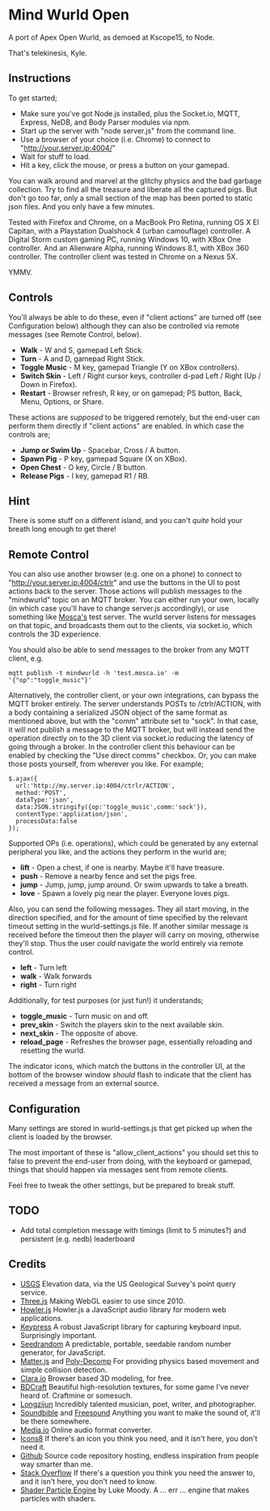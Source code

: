 Mind Wurld Open
===============

A port of Apex Open Wurld, as demoed at Kscope15, to Node.

That's telekinesis, Kyle.

Instructions
------------

To get started;

* Make sure you've got Node.js installed, plus the Socket.io, MQTT, Express, NeDB, and Body Parser modules via npm.
* Start up the server with "node server.js" from the command line.
* Use a browser of your choice (i.e. Chrome) to connect to "http://your.server.ip:4004/"
* Wait for stuff to load.
* Hit a key, click the mouse, or press a button on your gamepad.

You can walk around and marvel at the glitchy physics and the bad garbage collection. Try to find all the treasure and liberate all the captured pigs. But don't go too far, only a small section of the map has been ported to static json files. And you only have a few minutes.

Tested with Firefox and Chrome, on a MacBook Pro Retina, running OS X El Capitan, with a Playstation Dualshock 4 (urban camouflage) controller. A Digital Storm custom gaming PC, running Windows 10, with XBox One controller. And an Alienware Alpha, running Windows 8.1, with XBox 360 controller. The controller client was tested in Chrome on a Nexus 5X.

YMMV.

Controls
--------

You'll always be able to do these, even if "client actions" are turned off (see Configuration below) although they can also be controlled via remote messages (see Remote Control, below).

* **Walk** - W and S, gamepad Left Stick.
* **Turn** - A and D, gamepad Right Stick.
* **Toggle Music** - M key, gamepad Triangle (Y on XBox controllers).
* **Switch Skin** - Left / Right cursor keys, controller d-pad Left / Right (Up / Down in Firefox).
* **Restart** - Browser refresh, R key, or on gamepad; PS button, Back, Menu, Options, or Share.

These actions are _supposed_ to be triggered remotely, but the end-user can perform them directly if "client actions" are enabled. In which case the controls are;

* **Jump or Swim Up** - Spacebar, Cross / A button.
* **Spawn Pig** - P key,  gamepad Square (X on XBox).
* **Open Chest** - O key, Circle / B button.
* **Release Pigs** - I key, gamepad R1 / RB.

Hint
----

There is some stuff on a different island, and you can't _quite_ hold your breath long enough to get there!

Remote Control
--------------

You can also use another browser (e.g. one on a phone) to connect to "http://your.server.ip:4004/ctrlr" and use the buttons in the UI to post actions back to the server. Those actions will publish messages to the "mindwurld" topic on an MQTT broker. You can either run your own, locally (in which case you'll have to change server.js accordingly), or use something like [Mosca's](http://mosca.io/) test server. The wurld server listens for messages on that topic, and broadcasts them out to the clients, via socket.io, which controls the 3D experience.

You should also be able to send messages to the broker from any MQTT client, e.g.

    mqtt publish -t mindwurld -h 'test.mosca.io' -m '{"op":"toggle_music"}'

Alternatively, the controller client, or your own integrations, can bypass the MQTT broker entirely. The server understands POSTs to /ctrlr/ACTION, with a body containing a serialized JSON object of the same format as mentioned above, but with the "comm" attribute set to "sock". In that case, it will not publish a message to the MQTT broker, but will instead send the operation directly on to the 3D client via socket.io reducing the latency of going through a broker. In the controller client this behaviour can be enabled by checking the "Use direct comms" checkbox. Or, you can make those posts yourself, from wherever you like. For example;

    $.ajax({
      url:'http://my.server.ip:4004/ctrlr/ACTION',
      method:'POST',
      dataType:'json',
      data:JSON.stringify({op:'toggle_music',comm:'sock'}),
      contentType:'application/json',
      processData:false
    });

Supported OPs (i.e. operations), which could be generated by any external peripheral you like, and the actions they perform in the wurld are;

* **lift** - Open a chest, if one is nearby. Maybe it'll have treasure.
* **push** - Remove a nearby fence and set the pigs free.
* **jump** - Jump, jump, jump around. Or swim upwards to take a breath.
* **love** - Spawn a lovely pig near the player. Everyone loves pigs.

Also, you can send the following messages. They all start moving, in the direction specified, and for the amount of time specified by the relevant timeout setting in the wurld-settings.js file. If another similar message is received before the timeout then the player will carry on moving, otherwise they'll stop. Thus the user _could_ navigate the world entirely via remote control.

* **left** - Turn left
* **walk** - Walk forwards
* **right** - Turn right

Additionally, for test purposes (or just fun!) it understands;

* **toggle_music** - Turn music on and off.
* **prev_skin** - Switch the players skin to the next available skin.
* **next_skin** - The opposite of above.
* **reload_page** - Refreshes the browser page, essentially reloading and resetting the wurld.

The indicator icons, which match the buttons in the controller UI, at the bottom of the browser window _should_ flash to indicate that the client has received a message from an external source.

Configuration
-------------

Many settings are stored in wurld-settings.js that get picked up when the client is loaded by the browser.

The most important of these is "allow_client_actions" you should set this to false to prevent the end-user from doing, with the keyboard or gamepad, things that should happen via messages sent from remote clients.

Feel free to tweak the other settings, but be prepared to break stuff.

TODO
----

* Add total completion message with timings (limit to 5 minutes?) and persistent (e.g. nedb) leaderboard

Credits
-------

* [USGS](http://ned.usgs.gov/) Elevation data, via the US Geological Survey's point query service.
* [Three.js](http://threejs.org/) Making WebGL easier to use since 2010.
* [Howler.js](https://github.com/goldfire/howler.js/) Howler.js a JavaScript audio library for modern web applications.
* [Keypress](http://dmauro.github.io/Keypress/) A robust JavaScript library for capturing keyboard input. Surprisingly important.
* [Seedrandom](https://github.com/davidbau/seedrandom) A predictable, portable, seedable random number generator, for JavaScript.
* [Matter.js](http://brm.io/matter-js/index.html) and [Poly-Decomp](https://github.com/schteppe/poly-decomp.js) For providing physics based movement and simple collision detection.
* [Clara.io](https://clara.io/) Browser based 3D modeling, for free.
* [BDCraft](http://bdcraft.net/) Beautiful high-resolution textures, for some game I've never heard of. Craftmine or somesuch.
* [Longzijun](https://longzijun.wordpress.com/) Incredibly talented musician, poet, writer, and photographer.
* [Soundbible](http://soundbible.com/) and [Freesound](http://freesound.org/) Anything you want to make the sound of, it'll be there somewhere.
* [Media.io](http://media.io/) Online audio format converter.
* [Icons8](https://icons8.com/) If there's an icon you think you need, and it isn't here, you don't need it.
* [Github](https://github.com/) Source code repository hosting, endless inspiration from people way smarter than me.
* [Stack Overflow](http://stackoverflow.com/) If there's a question you think you need the answer to, and it isn't here, you don't need to know.
* [Shader Particle Engine](http://www.github.com/squarefeet) by Luke Moody. A ... err ... engine that makes particles with shaders.
